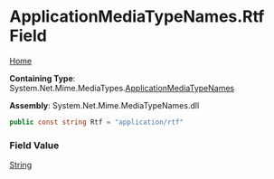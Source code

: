 # ApplicationMediaTypeNames\.Rtf Field

[Home](../../../README.md)

**Containing Type**: System\.Net\.Mime\.MediaTypes\.[ApplicationMediaTypeNames](../README.md)

**Assembly**: System\.Net\.Mime\.MediaTypeNames\.dll

```csharp
public const string Rtf = "application/rtf"
```

### Field Value

[String](https://docs.microsoft.com/en-us/dotnet/api/system.string)

